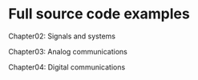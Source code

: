 # Full source code examples
Chapter02: Signals and systems

Chapter03: Analog communications

Chapter04: Digital communications

